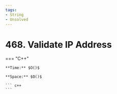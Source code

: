 ```yaml
---
tags:
- String
- Unsolved
---
```



# 468. Validate IP Address

=== "C++"

    **Time:** $O()$

    **Space:** $O()$

    ``` c++
    ```